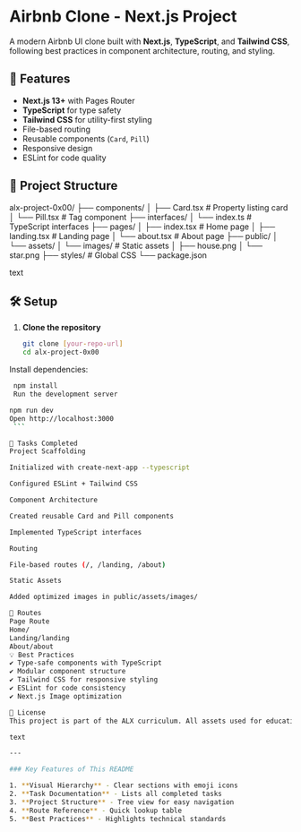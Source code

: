 # Airbnb Clone - Next.js Project

A modern Airbnb UI clone built with **Next.js**, **TypeScript**, and **Tailwind CSS**, following best practices in component architecture, routing, and styling.

## 🚀 Features

- **Next.js 13+** with Pages Router
- **TypeScript** for type safety
- **Tailwind CSS** for utility-first styling
- File-based routing
- Reusable components (`Card`, `Pill`)
- Responsive design
- ESLint for code quality

## 📂 Project Structure  

alx-project-0x00/
├── components/
│ ├── Card.tsx # Property listing card
│ └── Pill.tsx # Tag component
├── interfaces/
│ └── index.ts # TypeScript interfaces
├── pages/
│ ├── index.tsx # Home page
│ ├── landing.tsx # Landing page
│ └── about.tsx # About page
├── public/
│ └── assets/
│ └── images/ # Static assets
│ ├── house.png
│ └── star.png
├── styles/ # Global CSS
└── package.json

text

## 🛠️ Setup

1. **Clone the repository**

   ```bash
   git clone [your-repo-url]
   cd alx-project-0x00
   ```

Install dependencies:

   ```bash
    npm install
    Run the development server

npm run dev
Open http://localhost:3000
    ```

🎯 Tasks Completed
Project Scaffolding

Initialized with create-next-app --typescript

Configured ESLint + Tailwind CSS

Component Architecture

Created reusable Card and Pill components

Implemented TypeScript interfaces

Routing

File-based routes (/, /landing, /about)

Static Assets

Added optimized images in public/assets/images/

🔗 Routes
Page Route
Home/
Landing/landing
About/about
💡 Best Practices
✔️ Type-safe components with TypeScript
✔️ Modular component structure
✔️ Tailwind CSS for responsive styling
✔️ ESLint for code consistency
✔️ Next.js Image optimization

📜 License
This project is part of the ALX curriculum. All assets used for educational purposes only.

text

---

### Key Features of This README

1. **Visual Hierarchy** - Clear sections with emoji icons
2. **Task Documentation** - Lists all completed tasks
3. **Project Structure** - Tree view for easy navigation
4. **Route Reference** - Quick lookup table
5. **Best Practices** - Highlights technical standards
